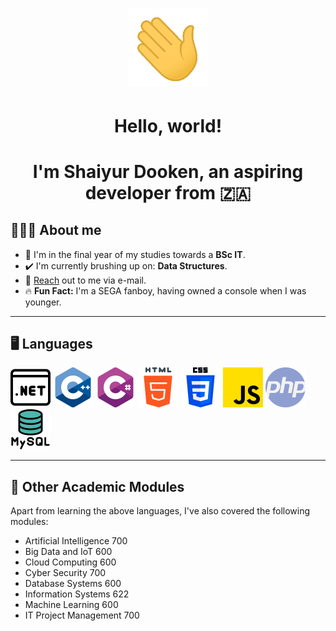 <!-- 
    // Attributions: 

    <a href="https://www.flaticon.com/free-icons/hello" alt="hello icons">Hello icons created by Freepik - Flaticon</a>
    <a href="https://www.flaticon.com/free-icons/whatsapp" alt="whatsapp icons">Whatsapp icons created by Ruslan Babkin - Flaticon</a>
    <a href="https://www.flaticon.com/free-icons/portal" alt="portal icons">Portal icons created by Pixel perfect - Flaticon</a>
    <a href="https://www.flaticon.com/free-icons/c-sharp" alt="c sharp icons">C sharp icons created by Freepik - Flaticon</a>
    <a href="https://www.flaticon.com/free-icons/c-" alt="c++ icons">C++ icons created by Freepik - Flaticon</a>
    <a href="https://www.flaticon.com/free-icons/html" alt="html icons">Html icons created by Pixel perfect - Flaticon</a>
    <a href="https://www.flaticon.com/free-icons/css-3" alt="css 3 icons">Css 3 icons created by Freepik - Flaticon</a>
    <a href="https://www.flaticon.com/free-icons/js" alt="js icons">Js icons created by Freepik - Flaticon</a>
    <a href="https://www.flaticon.com/free-icons/php" alt="php icons">Php icons created by Freepik - Flaticon</a>
    <a href="https://www.flaticon.com/free-icons/mysql" alt="mysql icons">Mysql icons created by Pixel perfect - Flaticon</a> 
-->

<h1 align = "center"><img src = "assets/main/wave.gif" width = "128px" alt = "Waving hand"</h1>
<h1 align = "center">Hello, world!</h1>
<h1 align = "center">I'm Shaiyur Dooken, an aspiring developer from <span alt = "South Africa">🇿🇦</span></h1>

<h2>🙋🏽‍♂️ About me</h2>
<ul>
    <li>📖 I'm in the final year of my studies towards a <b>BSc IT</b>.</li>
    <li>✔️ I'm currently brushing up on: <b>Data Structures</b>.</li>
    <li>📧 <a href = "mailto: shaiyur101@gmail.com">Reach</a> out to me via e-mail.</li>
    <li>🔥 <b>Fun Fact:</b> I'm a SEGA fanboy, having owned a console when I was younger.</li>
</ul>

---

<h2>🖥️ Languages</h2>
<p>
    <img width = "64px" src = "assets/languages/website.png" alt = "Visual Basic.NET">
    <img width = "64px" src = "assets/languages/c.png" alt = "C++">
    <img width = "64px" src = "assets/languages/c-sharp.png" alt = "C#">
    <img width = "64px" src = "assets/languages/html-5.png" alt = "HTML">
    <img width = "64px" src = "assets/languages/css-3.png" alt = "CSS">
    <img width = "64px" src = "assets/languages/js.png" alt = "Javascript">
    <img width = "64px" src = "assets/languages/php.png" alt = "PHP">
    <img width = "64px" src = "assets/languages/mysql.png" alt = "MySQL">
</p>

---

<h2>🧮 Other Academic Modules</h2>
<p>
    Apart from learning the above languages, I've also covered the 
    following modules: 
</p>
<ul>
    <li>Artificial Intelligence 700</li>
    <li>Big Data and IoT 600</li>
    <li>Cloud Computing 600</li>
    <li>Cyber Security 700</li>
    <li>Database Systems 600</li>
    <li>Information Systems 622</li>
    <li>Machine Learning 600</li>
    <li>IT Project Management 700</li>
</ul>
    
